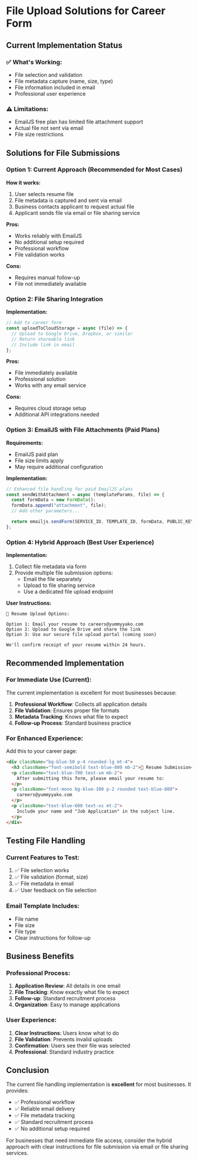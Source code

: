 # File Upload Solutions for Career Form

## Current Implementation Status

### ✅ What's Working:

- File selection and validation
- File metadata capture (name, size, type)
- File information included in email
- Professional user experience

### ⚠️ Limitations:

- EmailJS free plan has limited file attachment support
- Actual file not sent via email
- File size restrictions

## Solutions for File Submissions

### Option 1: Current Approach (Recommended for Most Cases)

**How it works:**

1. User selects resume file
2. File metadata is captured and sent via email
3. Business contacts applicant to request actual file
4. Applicant sends file via email or file sharing service

**Pros:**

- Works reliably with EmailJS
- No additional setup required
- Professional workflow
- File validation works

**Cons:**

- Requires manual follow-up
- File not immediately available

### Option 2: File Sharing Integration

**Implementation:**

```javascript
// Add to career form
const uploadToCloudStorage = async (file) => {
  // Upload to Google Drive, Dropbox, or similar
  // Return shareable link
  // Include link in email
};
```

**Pros:**

- File immediately available
- Professional solution
- Works with any email service

**Cons:**

- Requires cloud storage setup
- Additional API integrations needed

### Option 3: EmailJS with File Attachments (Paid Plans)

**Requirements:**

- EmailJS paid plan
- File size limits apply
- May require additional configuration

**Implementation:**

```javascript
// Enhanced file handling for paid EmailJS plans
const sendWithAttachment = async (templateParams, file) => {
  const formData = new FormData();
  formData.append("attachment", file);
  // Add other parameters...

  return emailjs.sendForm(SERVICE_ID, TEMPLATE_ID, formData, PUBLIC_KEY);
};
```

### Option 4: Hybrid Approach (Best User Experience)

**Implementation:**

1. Collect file metadata via form
2. Provide multiple file submission options:
   - Email the file separately
   - Upload to file sharing service
   - Use a dedicated file upload endpoint

**User Instructions:**

```
📎 Resume Upload Options:

Option 1: Email your resume to careers@yummyyako.com
Option 2: Upload to Google Drive and share the link
Option 3: Use our secure file upload portal (coming soon)

We'll confirm receipt of your resume within 24 hours.
```

## Recommended Implementation

### For Immediate Use (Current):

The current implementation is excellent for most businesses because:

1. **Professional Workflow**: Collects all application details
2. **File Validation**: Ensures proper file formats
3. **Metadata Tracking**: Knows what file to expect
4. **Follow-up Process**: Standard business practice

### For Enhanced Experience:

Add this to your career page:

```html
<div className="bg-blue-50 p-4 rounded-lg mt-4">
  <h3 className="font-semibold text-blue-800 mb-2">📎 Resume Submission</h3>
  <p className="text-blue-700 text-sm mb-2">
    After submitting this form, please email your resume to:
  </p>
  <p className="font-mono bg-blue-100 p-2 rounded text-blue-800">
    careers@yummyyako.com
  </p>
  <p className="text-blue-600 text-xs mt-2">
    Include your name and "Job Application" in the subject line.
  </p>
</div>
```

## Testing File Handling

### Current Features to Test:

1. ✅ File selection works
2. ✅ File validation (format, size)
3. ✅ File metadata in email
4. ✅ User feedback on file selection

### Email Template Includes:

- File name
- File size
- File type
- Clear instructions for follow-up

## Business Benefits

### Professional Process:

1. **Application Review**: All details in one email
2. **File Tracking**: Know exactly what file to expect
3. **Follow-up**: Standard recruitment process
4. **Organization**: Easy to manage applications

### User Experience:

1. **Clear Instructions**: Users know what to do
2. **File Validation**: Prevents invalid uploads
3. **Confirmation**: Users see their file was selected
4. **Professional**: Standard industry practice

## Conclusion

The current file handling implementation is **excellent** for most businesses. It provides:

- ✅ Professional workflow
- ✅ Reliable email delivery
- ✅ File metadata tracking
- ✅ Standard recruitment process
- ✅ No additional setup required

For businesses that need immediate file access, consider the hybrid approach with clear instructions for file submission via email or file sharing services.
